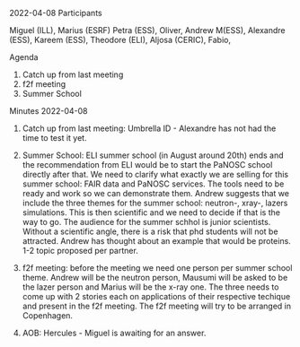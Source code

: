 2022-04-08 Participants

Miguel (ILL), Marius (ESRF) Petra (ESS), Oliver, Andrew M(ESS), Alexandre (ESS), Kareem (ESS), Theodore (ELI), Aljosa (CERIC), Fabio, 

Agenda

1. Catch up from last meeting
2. f2f meeting
3. Summer School


Minutes 2022-04-08

1. Catch up from last meeting: Umbrella ID - Alexandre has not had the time to test it yet.

2. Summer School: ELI summer school (in August around 20th) ends and the recommendation from ELI would be to start the PaNOSC school directly after that.
We need to clarify what exactly we are selling for this summer school: FAIR data and PaNOSC services. The tools need to be ready and work so we can demonstrate them. 
Andrew suggests that we include the three themes for the summer school: neutron-, xray-, lazers simulations. This is then scientific and we need to decide if that is the way to go.
The audience for the summer schhol is junior scientists. Without a scientific angle, there is a risk that phd students will not be attracted.
Andrew has thought about an example that would be proteins. 1-2 topic proposed per partner.

3. f2f meeting: before the meeting we need one person per summer school theme. Andrew will be the neutron person, Mausumi will be asked to be the lazer person and Marius will be the x-ray one.
The three needs to come up with 2 stories each on applications of their respective techique and present in the f2f meeting.
The f2f meeting will try to be arranged in Copenhagen.

4. AOB: Hercules - Miguel is awaiting for an answer.
